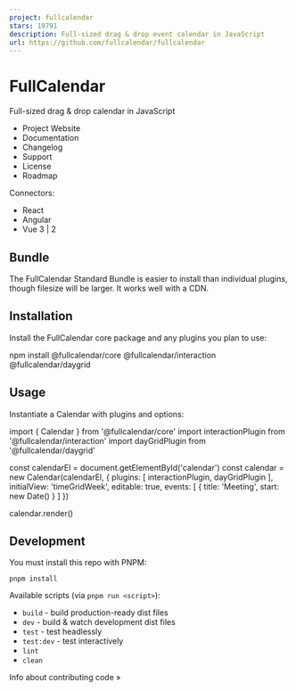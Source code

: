 ```yaml
---
project: fullcalendar
stars: 19791
description: Full-sized drag & drop event calendar in JavaScript
url: https://github.com/fullcalendar/fullcalendar
---
```


FullCalendar
============

Full-sized drag & drop calendar in JavaScript

-   Project Website
-   Documentation
-   Changelog
-   Support
-   License
-   Roadmap

Connectors:

-   React
-   Angular
-   Vue 3 | 2

Bundle
------

The FullCalendar Standard Bundle is easier to install than individual plugins, though filesize will be larger. It works well with a CDN.

Installation
------------

Install the FullCalendar core package and any plugins you plan to use:

npm install @fullcalendar/core @fullcalendar/interaction @fullcalendar/daygrid

Usage
-----

Instantiate a Calendar with plugins and options:

import { Calendar } from '@fullcalendar/core'
import interactionPlugin from '@fullcalendar/interaction'
import dayGridPlugin from '@fullcalendar/daygrid'

const calendarEl \= document.getElementById('calendar')
const calendar \= new Calendar(calendarEl, {
  plugins: \[
    interactionPlugin,
    dayGridPlugin
  \],
  initialView: 'timeGridWeek',
  editable: true,
  events: \[
    { title: 'Meeting', start: new Date() }
  \]
})

calendar.render()

Development
-----------

You must install this repo with PNPM:

```
pnpm install
```

Available scripts (via `pnpm run <script>`):

-   `build` - build production-ready dist files
-   `dev` - build & watch development dist files
-   `test` - test headlessly
-   `test:dev` - test interactively
-   `lint`
-   `clean`

Info about contributing code »

